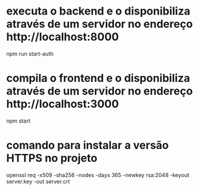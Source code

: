 # executa o backend e o disponibiliza através de um servidor no endereço http://localhost:8000
npm run start-auth

# compila o frontend e o disponibiliza através de um servidor no endereço http://localhost:3000
npm start

# comando para instalar a versão HTTPS no projeto
openssl req -x509 -sha256 -nodes -days 365 -newkey rsa:2048 -keyout server.key -out server.crt